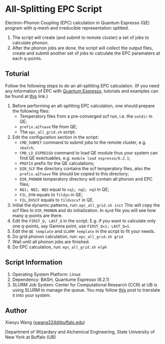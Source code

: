 # All-Splitting EPC Script
Electron-Phonon Coupling (EPC) calculation in Quantum Espresso (QE) program with q-mesh and irreducible representation splitted. 
1. The script will create (and submit to remote cluster) a set of jobs to calculate phonon. 
2. After the phonon jobs are done, the script will collect the output files, create and submit another set of jobs to calculate the EPC paramaters at each q-points.


## Toturial
Follow the following steps to do an all-splitting EPC calculation.
(If you need any information of EPC with [Quantum Espresso](https://www.quantum-espresso.org/), tutorials and examples can be found at [this](https://github.com/QEF/q-e) link.)
1. Before performing an all-splitting EPC calculation, one should prepare the following files:
   - Temperatory files from a pre-converged scf run, i.e. the ```outdir``` in QE;
   - ```prefix.a2fsave``` file from QE;
   - The ```epc_all_grid.sh``` script.
3. Edit the configuration section in the script:
   - ```CMD_SUBMIT``` command to submit jobs to the remote cluster, e.g. ```sbatch```;
   - ```CMD_LD_ESPRESSO``` command to load QE module thus your system can find QE exectuables, e.g. 
     ```module load espresso/6.2.1```;
   - ```PREFIX``` prefix for the QE calculations;
   - ```DIR_SCF``` the directory contains the scf temperatory files, also the ```prefix.a2fsave``` file should be copied to this directory;
   - ```DIR_PHONON``` temperatory directory will contain all phonon and EPC files;
   - ```NQ1; NQ2; NQ3``` equal to ```nq1; nq2; nq3``` in QE;
   - ```FIL_DYN``` equals to ```fildyn``` in QE;
   - ```FIL_DVSCF``` equals to ```fildvscvf``` in QE.
4. Initial the dynamic patterns, run:
```epc_all_grid.sh init```
This will copy the scf files to ```DIR_PHONON``` and do initialization. In ```dyn0``` file you will see how many q-points are there.
5. Edit the ```FIRST_Q; LAST_Q``` in the script. E.g. if you want to calculate only one q-points, say Gamma point, use ```FIRST_Q=1; LAST_Q=1```.
6. Edit the ```QE template``` and ```SLURM template``` in the script to fit your needs.
7. Do grid phonon calculation, run:
```epc_all_grid.sh grid```
8. Wait until all phonon jobs are finished.
9. Do EPC calculation, run:
```epc_all_grid.sh elph```
   

## Script Information
1. Operating System Platform: Linux
2. Dependency: BASH, Quantume Espresso (6.2.1)
3. SLURM Job System: Center for Computational Research (CCR) at UB is using SLURM to manage the queue. You may follow [this](https://ubccr.freshdesk.com/support/solutions/articles/5000686927-batch-computing-slurm-workload-manager-) post to translate it into your system.


## Author
Xiaoyu Wang (xwang224@buffalo.edu)

Department of Wizardary and Alchemical Engineering, State University of New York at Buffalo (UB)

